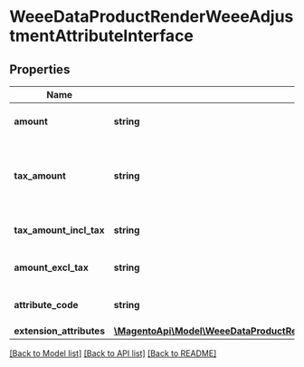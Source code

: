 # WeeeDataProductRenderWeeeAdjustmentAttributeInterface

## Properties
Name | Type | Description | Notes
------------ | ------------- | ------------- | -------------
**amount** | **string** | Weee attribute amount | 
**tax_amount** | **string** | Tax which is calculated to fixed product tax attribute | 
**tax_amount_incl_tax** | **string** | Tax amount of weee attribute | 
**amount_excl_tax** | **string** | Product amount exclude tax | 
**attribute_code** | **string** | Weee attribute code | 
**extension_attributes** | [**\MagentoApi\Model\WeeeDataProductRenderWeeeAdjustmentAttributeExtensionInterface**](WeeeDataProductRenderWeeeAdjustmentAttributeExtensionInterface.md) |  | 

[[Back to Model list]](../../README.md#documentation-for-models) [[Back to API list]](../../README.md#documentation-for-api-endpoints) [[Back to README]](../../README.md)

